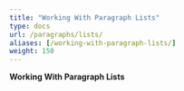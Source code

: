 ```yaml
---
title: "Working With Paragraph Lists"
type: docs
url: /paragraphs/lists/
aliases: [/working-with-paragraph-lists/]
weight: 150
---
```


**Working With Paragraph Lists**
